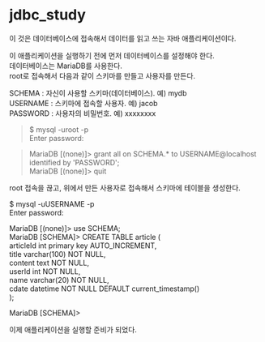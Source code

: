 # jdbc_study

이 것은 데이터베이스에 접속해서 데이터를 읽고 쓰는 자바 애플리케이션이다.

이 애플리케이션을 실행하기 전에 먼저 데이터베이스를 설정해야 한다.\
데이터베이스는 MariaDB를 사용한다.\
root로 접속해서 다음과 같이 스키마를 만들고 사용자를 만든다.

SCHEMA : 자신이 사용할 스키마(데이터베이스). 예) mydb\
USERNAME : 스키마에 접속할 사용자. 예) jacob\
PASSWORD : 사용자의 비밀번호. 예) xxxxxxxx

>$ mysql -uroot -p\
>Enter password:

>MariaDB [(none)]> grant all on SCHEMA.* to USERNAME@localhost identified by 'PASSWORD';\
>MariaDB [(none)]> quit

root 접속을 끊고, 위에서 만든 사용자로 접속해서 스키마에 테이블을 생성한다.

$ mysql -uUSERNAME -p\
Enter password:

MariaDB [(none)]> use SCHEMA;\
MariaDB [SCHEMA]> CREATE TABLE article (\
	articleId int primary key AUTO_INCREMENT,\
	title varchar(100) NOT NULL,\
	content text NOT NULL,\
	userId int NOT NULL,\
	name varchar(20) NOT NULL,\
	cdate datetime NOT NULL DEFAULT current_timestamp()\
);

MariaDB [SCHEMA]>

이제 애플리케이션을 실행할 준비가 되었다.
